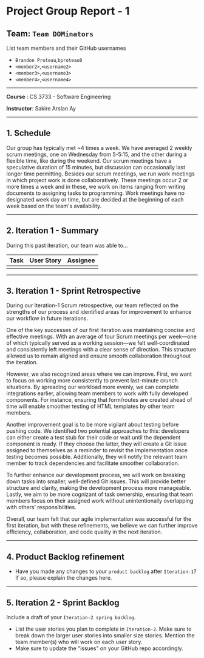 # Project Group Report - 1

## Team: `Team DOMinators`

List team members and their GitHub usernames

* `Brandon Proteau`,`bproteau0`
* `<member2>`,`<username2>`
* `<member3>`,`<username3>`
* `<member4>`,`<username4>`

---
**Course** : CS 3733 - Software Engineering

**Instructor**: Sakire Arslan Ay

----
## 1. Schedule

 <!-- * What is your team's weekly schedule of meetings outside of regular class times?  -->
 Our group has typically met ~4 times a week. We have averaged 2 weekly scrum meetings, one on Wednesday from 5-5:15, and the other during a flexible time, like during the weekend. Our scrum meetings have a speculative duration of 15 minutes, but discussion can occasionally last longer time permitting. Besides our scrum meetings, we run work meetings in which project work is done collaboratively. These meetings occur 2 or more times a week and in these, we work on items ranging from writing documents to assigning tasks to programming. Work meetings have no designated week day or time, but are decided at the beginning of each week based on the team's availability.

----
## 2. Iteration 1 - Summary

 <!-- * Include as summary of your `Iteration-1` accomplishments.  -->
 During this past iteration, our team was able to...
 <!-- * List the user stories completed in `Iteration-1`. Mention who worked on those user stories.  -->
 |Task|User Story|Assignee|
 |-|-|-|
 ||||

----
## 3. Iteration 1 - Sprint Retrospective

During our Iteration-1 Scrum retrospective, our team reflected on the strengths of our process and identified areas for improvement to enhance our workflow in future iterations.

One of the key successes of our first iteration was maintaining concise and effective meetings. With an average of four Scrum meetings per week—one of which typically served as a working session—we felt well-coordinated and consistently left meetings with a clear sense of direction. This structure allowed us to remain aligned and ensure smooth collaboration throughout the iteration.

However, we also recognized areas where we can improve. First, we want to focus on working more consistently to prevent last-minute crunch situations. By spreading our workload more evenly, we can complete integrations earlier, allowing team members to work with fully developed components. For instance, ensuring that form/routes are created ahead of time will enable smoother testing of HTML templates by other team members.

Another improvement goal is to be more vigilant about testing before pushing code. We identified two potential approaches to this: developers can either create a test stub for their code or wait until the dependent component is ready. If they choose the latter, they will create a Git issue assigned to themselves as a reminder to revisit the implementation once testing becomes possible. Additionally, they will notify the relevant team member to track dependencies and facilitate smoother collaboration.

To further enhance our development process, we will work on breaking down tasks into smaller, well-defined Git issues. This will provide better structure and clarity, making the development process more manageable. Lastly, we aim to be more cognizant of task ownership, ensuring that team members focus on their assigned work without unintentionally overlapping with others’ responsibilities.

Overall, our team felt that our agile implementation was successful for the first iteration, but with these refinements, we believe we can further improve efficiency, collaboration, and code quality in the next iteration.

----
## 4. Product Backlog refinement

 * Have you made any changes to your `product backlog` after `Iteration-1`? If so, please explain the changes here. 

----
## 5. Iteration 2 - Sprint Backlog

Include a draft of your `Iteration-2 spring backlog`. 
 * List the user stories you plan to complete in `Iteration-2`. Make sure to break down the larger user stories into smaller size stories. Mention the team member(s) who will work on each user story. 
 * Make sure to update the "issues" on your GitHub repo accordingly.  
